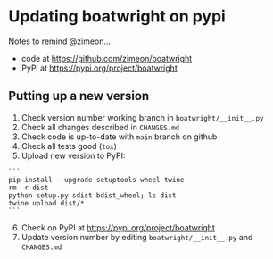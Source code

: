 # Updating boatwright on pypi

Notes to remind @zimeon...

  * code at <https://github.com/zimeon/boatwright>
  * PyPi at <https://pypi.org/project/boatwright>

Putting up a new version
------------------------

  1. Check version number working branch in `boatwright/__init__.py`
  2. Check all changes described in `CHANGES.md`
  3. Check code is up-to-date with `main` branch on github
  4. Check all tests good (`tox`)
  5. Upload new version to PyPI:

    ```
    pip install --upgrade setuptools wheel twine
    rm -r dist
    python setup.py sdist bdist_wheel; ls dist
    twine upload dist/*
    ```
    
  6. Check on PyPI at <https://pypi.org/project/boatwright>
  7. Update version number by editing `boatwright/__init__.py` and `CHANGES.md`
